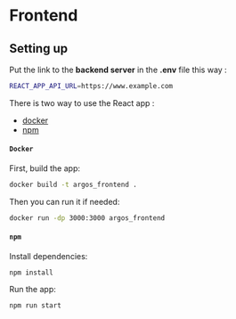 # Frontend

## Setting up

Put the link to the **backend server** in the **.env** file this way :
```bash
REACT_APP_API_URL=https://www.example.com
```

There is two way to use the React app :
- [docker](#Docker)
- [npm](#npm)

#### ``Docker``

First, build the app:
```bash
docker build -t argos_frontend .
```

Then you can run it if needed:
```bash
docker run -dp 3000:3000 argos_frontend
```

#### ``npm``

Install dependencies:
```
npm install
```
Run the app:
```
npm run start
```

